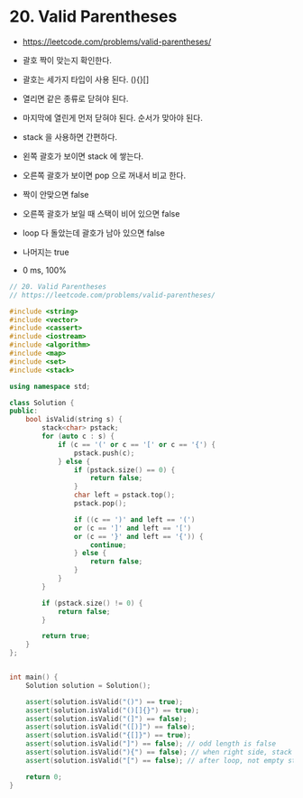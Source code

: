 # 20. Valid Parentheses
* https://leetcode.com/problems/valid-parentheses/

* 괄호 짝이 맞는지 확인한다.
* 괄호는 세가지 타입이 사용 된다. (){}[]
* 열리면 같은 종류로 닫혀야 된다.
* 마지막에 열린게 먼저 닫혀야 된다. 순서가 맞아야 된다.
* stack 을 사용하면 간편하다.
* 왼쪽 괄호가 보이면 stack 에 쌓는다.
* 오른쪽 괄호가 보이면 pop 으로 꺼내서 비교 한다.
* 짝이 안맞으면 false
* 오른쪽 괄호가 보일 때 스택이 비어 있으면 false
* loop 다 돌았는데 괄호가 남아 있으면 false
* 나머지는 true
* 0 ms, 100%

```cpp
// 20. Valid Parentheses
// https://leetcode.com/problems/valid-parentheses/

#include <string>
#include <vector>
#include <cassert>
#include <iostream>
#include <algorithm>
#include <map>
#include <set>
#include <stack>

using namespace std;

class Solution {
public:
    bool isValid(string s) {
        stack<char> pstack;
        for (auto c : s) {
            if (c == '(' or c == '[' or c == '{') {
                pstack.push(c);
            } else {
                if (pstack.size() == 0) {
                    return false;
                }
                char left = pstack.top();
                pstack.pop();

                if ((c == ')' and left == '(')
                or (c == ']' and left == '[')
                or (c == '}' and left == '{')) {
                    continue;
                } else {
                    return false;
                }
            }
        }

        if (pstack.size() != 0) {
            return false;
        }

        return true;
    }
};


int main() {
    Solution solution = Solution();

    assert(solution.isValid("()") == true);
    assert(solution.isValid("()[]{}") == true);
    assert(solution.isValid("(]") == false);
    assert(solution.isValid("([)]") == false);
    assert(solution.isValid("{[]}") == true);
    assert(solution.isValid("]") == false); // odd length is false
    assert(solution.isValid("){") == false); // when right side, stack size zero is false
    assert(solution.isValid("[") == false); // after loop, not empty stack means false

    return 0;
}
```